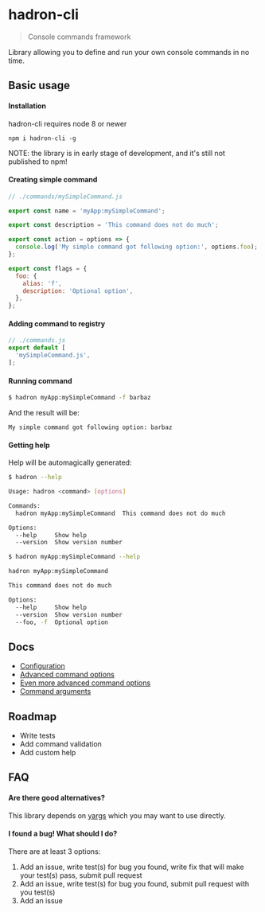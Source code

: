 # hadron-cli
> Console commands framework

Library allowing you to define and run your own console commands in no time.

## Basic usage
#### Installation
hadron-cli requires node 8 or newer

`npm i hadron-cli -g`

NOTE: the library is in early stage of development, and it's still not published to npm!

#### Creating simple command
```js
// ./commands/mySimpleCommand.js

export const name = 'myApp:mySimpleCommand';

export const description = 'This command does not do much';

export const action = options => {
  console.log('My simple command got following option:', options.foo);
};

export const flags = {
  foo: {
    alias: 'f',
    description: 'Optional option',
  },
};
```

#### Adding command to registry
```js
// ./commands.js
export default [
  'mySimpleCommand.js',
];
```

#### Running command
```bash
$ hadron myApp:mySimpleCommand -f barbaz
```
And the result will be:
```
My simple command got following option: barbaz
```

#### Getting help
Help will be automagically generated:
```bash
$ hadron --help

Usage: hadron <command> [options]

Commands:
  hadron myApp:mySimpleCommand  This command does not do much

Options:
  --help     Show help                                                 [boolean]
  --version  Show version number                                       [boolean]

```

```bash
$ hadron myApp:mySimpleCommand --help

hadron myApp:mySimpleCommand

This command does not do much

Options:
  --help     Show help                                                 [boolean]
  --version  Show version number                                       [boolean]
  --foo, -f  Optional option
```

## Docs
- [Configuration](docs/configuration.md)
- [Advanced command options](docs/advancedOptions.md)
- [Even more advanced command options](docs/moreAdvancedOptions.md)
- [Command arguments](docs/arguments.md)

## Roadmap
- Write tests
- Add command validation
- Add custom help

## FAQ
#### Are there good alternatives?
This library depends on [yargs](https://github.com/yargs/yargs) which you may want to use directly.

#### I found a bug! What should I do?
There are at least 3 options:
1. Add an issue, write test(s) for bug you found, write fix that will make your test(s) pass, submit pull request
2. Add an issue, write test(s) for bug you found, submit pull request with you test(s)
3. Add an issue
